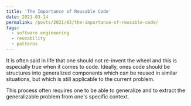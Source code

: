 ```yaml
---
title: 'The Importance of Reusable Code'
date: 2021-03-14
permalink: /posts/2021/03/the-importance-of-reusable-code/
tags:
  - software engineering
  - reusability
  - patterns
---
```


It is often said in life that one should not re-invent the wheel and this is especially true when it comes to code. Ideally, ones code should be structures into generalized components which can be reused in similar situations, but which is still applicable to the current problem.

This process often requires one to be able to generalize and to extract the generalizable problem from one's specific context.